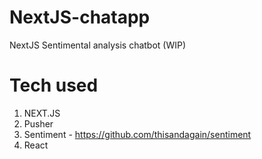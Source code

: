 # NextJS-chatapp
NextJS Sentimental analysis chatbot (WIP)

# Tech used
1. NEXT.JS
2. Pusher
3. Sentiment - https://github.com/thisandagain/sentiment
4. React